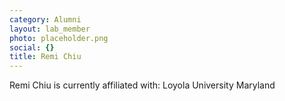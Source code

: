 ```yaml
---
category: Alumni
layout: lab_member
photo: placeholder.png
social: {}
title: Remi Chiu
---
```


Remi Chiu is currently affiliated with: Loyola University Maryland